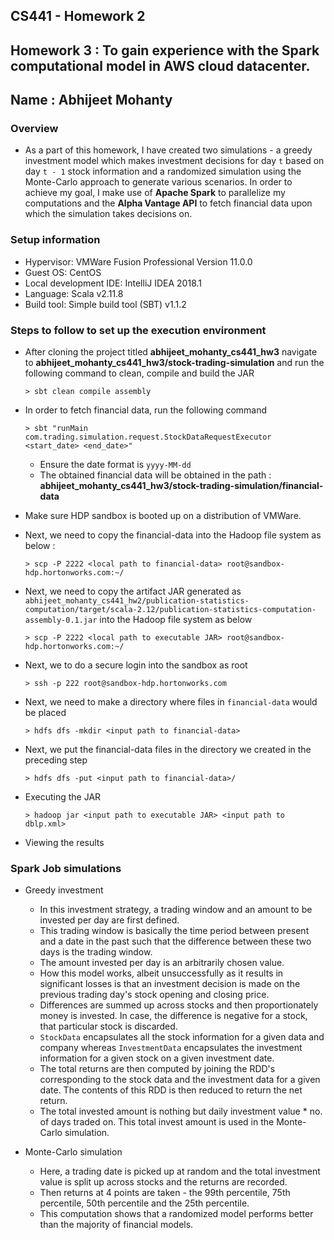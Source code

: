 CS441 - Homework 2
---
Homework 3 : To gain experience with the Spark computational model in AWS cloud datacenter.
---
Name : Abhijeet Mohanty
---
### Overview

* As a part of this homework, I have created two simulations - a greedy investment model which makes investment decisions for day `t` 
based on day `t - 1` stock information and a randomized simulation using the Monte-Carlo approach to generate various scenarios. In order to 
achieve my goal, I make use of **Apache Spark** to parallelize my computations and the **Alpha Vantage API** to fetch financial data
upon which the simulation takes decisions on.   

### Setup information

* Hypervisor: VMWare Fusion Professional Version 11.0.0
* Guest OS:  CentOS
* Local development IDE: IntelliJ IDEA 2018.1
* Language: Scala v2.11.8
* Build tool: Simple build tool (SBT) v1.1.2 

### Steps to follow to set up the execution environment

* After cloning the project titled **abhijeet_mohanty_cs441_hw3** navigate to **abhijeet_mohanty_cs441_hw3/stock-trading-simulation** and run the following command to clean, compile and build the JAR
    
    `> sbt clean compile assembly`
    
* In order to fetch financial data, run the following command

    `> sbt "runMain com.trading.simulation.request.StockDataRequestExecutor <start_date> <end_date>"`
    
    * Ensure the date format is `yyyy-MM-dd`
    * The obtained financial data will be obtained in the path : **abhijeet_mohanty_cs441_hw3/stock-trading-simulation/financial-data** 

* Make sure HDP sandbox is booted up on a distribution of VMWare.

* Next, we need to copy the financial-data into the Hadoop file system as below :

    
    `> scp -P 2222 <local path to financial-data> root@sandbox-hdp.hortonworks.com:~/`
    

* Next, we need to copy the artifact JAR generated as `abhijeet_mohanty_cs441_hw2/publication-statistics-computation/target/scala-2.12/publication-statistics-computation-assembly-0.1.jar` into the Hadoop file system as below
    
    
    `> scp -P 2222 <local path to executable JAR> root@sandbox-hdp.hortonworks.com:~/`
    

* Next, we to do a secure login into the sandbox as root 
    
    
    `> ssh -p 222 root@sandbox-hdp.hortonworks.com`
    

* Next, we need to make a directory where files in `financial-data` would be placed  
    
    
    `> hdfs dfs -mkdir <input path to financial-data>`
    

* Next, we put the financial-data files in the directory we created in the preceding step 
    
    
    `> hdfs dfs -put <input path to financial-data>/`
    

* Executing the JAR
    
    `> hadoop jar <input path to executable JAR> <input path to dblp.xml>`

* Viewing the results


### Spark Job simulations

* Greedy investment

    * In this investment strategy, a trading window and an amount to be invested per day are first defined.
    * This trading window is basically the time period between present and a date in the past such that the 
      difference between these two days is the trading window.
    * The amount invested per day is an arbitrarily chosen value.
    * How this model works, albeit unsuccessfully as it results in significant losses is that an investment decision
      is made on the previous trading day's stock opening and closing price.
    * Differences are summed up across stocks and then proportionately money is invested. In case, the difference is
      negative for a stock, that particular stock is discarded.
    * `StockData` encapsulates all the stock information for a given data and company whereas `InvestmentData` encapsulates
      the investment information for a given stock on a given investment date.
    * The total returns are then computed by joining the RDD's corresponding to the stock data and the investment data for
      a given date. The contents of this RDD is then reduced to return the net return.
    * The total invested amount is nothing but daily investment value * no. of days traded on. This total invest amount is used 
      in the Monte-Carlo simulation.

* Monte-Carlo simulation

    * Here, a trading date is picked up at random and the total investment value is split up across stocks and the returns are recorded.
    * Then returns at 4 points are taken - the 99th percentile, 75th percentile, 50th percentile and the 25th percentile.
    * This computation shows that a randomized model performs better than the majority of financial models.
     

